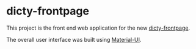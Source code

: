# dicty-frontpage

This project is the front end web application for the new [dicty-frontpage](https://www.dictycr.org/).

The overall user interface was built using [Material-UI](https://material-ui.com/).
